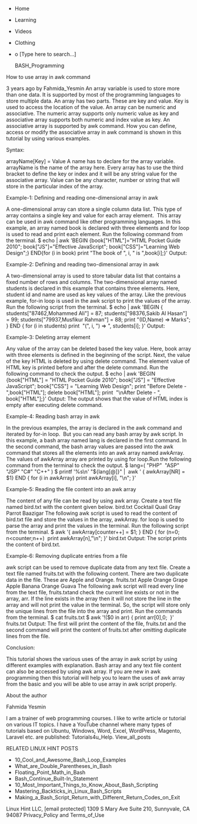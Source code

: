 





















































* Home
* Learning
* Videos
* Clothing
*
  o [Type here to search...]


   BASH_Programming


How to use array in awk command

3 years ago
by Fahmida_Yesmin
An array variable is used to store more than one data. It is supported by most
of the programming languages to store multiple data. An array has two parts.
These are key and value. Key is used to access the location of the value. An
array can be numeric and associative. The numeric array supports only numeric
value as key and associative array supports both numeric and index value as
key. An associative array is supported by awk command. How you can define,
access or modify the associative array in awk command is shown in this tutorial
by using various examples.

Syntax:

arrayName[Key] = Value
A name has to declare for the array variable. arrayName is the name of the
array here. Every array has to use the third bracket to define the key or index
and it will be any string value for the associative array. Value can be any
character, number or string that will store in the particular index of the
array.

Example-1: Defining and reading one-dimensional array in awk

A one-dimensional array can store a single column data list. This type of array
contains a single key and value for each array element.  This array can be used
in awk command like other programming languages. In this example, an array
named book is declared with three elements and for loop is used to read and
print each element. Run the following command from the terminal.
$ echo | awk 'BEGIN {book["HTML"]="HTML Pocket Guide 2010";
book["JS"]="Effective JavaScript";
book["CSS"]="Learning Web Design";}
END{for (i in book) print "The book of ", i, " is ",book[i];}'
Output:

Example-2: Defining and reading two-dimensional array in awk

A two-dimensional array is used to store tabular data list that contains a
fixed number of rows and columns. The two-dimensional array named students is
declared in this example that contains three elements. Here, student id and
name are used as key values of the array. Like the previous example, for-in
loop is used in the awk script to print the values of the array. Run the
following script from the terminal.
$ echo | awk 'BEGIN {
students["87462,Mohammed Ali"] = 87;
students["98376,Sakib Al Hasan"] = 99;
students["79937,Musfikur Rahman"] = 88;
print "(ID,Name) => Marks";
}
END { for (i in students) print  "(", i, ") => ", students[i]; }'
Output:

Example-3: Deleting array element

Any value of the array can be deleted based the key value. Here, book array
with three elements is defined in the beginning of the script. Next, the value
of the key HTML is deleted by using delete command. The element value of HTML
key is printed before and after the delete command. Run the following command
to check the output.
$ echo | awk 'BEGIN {book["HTML"] = "HTML Pocket Guide 2010";
book["JS"] = "Effective JavaScript";
book["CSS"] = "Learning Web Design";
print "Before Delete - ",book["HTML"];
delete book["HTML"];
print  "\nAfter Delete - ", book["HTML"];}'
Output:
The output shows that the value of HTML index is empty after executing delete
command.

Example-4: Reading bash array in awk

In the previous examples, the array is declared in the awk command and iterated
by for-in loop.  But you can read any bash array by awk script. In this
example, a bash array named lang is declared in the first command. In the
second command, the bash array values are passed into the awk command that
stores all the elements into an awk array named awkArray. The values of
awkArray array are printed by using for loop.Run the following command from the
terminal to check the output.
$ lang=( "PHP"  "ASP"  "JSP" "C#" "C++" )
$ printf '%s\n' "${lang[@]}" |  awk ' { awkArray[NR] = $1} END { for
(i in awkArray) print awkArray[i], "\n"; }'

Example-5: Reading the file content into an awk array

The content of any file can be read by using awk array. Create a text file
named bird.txt with the content given below.
bird.txt
Cocktail
Quail
Gray Parrot
Baazigar
The following awk script is used to read the content of bird.txt file and store
the values in the array, awkArray. for loop is used to parse the array and
print the values in the terminal. Run the following script from the terminal.
$ awk '{ awkArray[counter++] = $1; } END { for (n=0; n<counter;n++)
 print awkArray[n],"\n"; }' bird.txt
Output:
The script prints the content of bird.txt.

Example-6: Removing duplicate entries from a file

awk script can be used to remove duplicate data from any text file. Create a
text file named fruits.txt with the following content. There are two duplicate
data in the file. These are Apple and Orange.
fruits.txt
Apple
Orange
Grape
Apple
Banana
Orange
Guava
The following awk script will read every line from the text file, fruits.txtand
check the current line exists or not in the array, arr. If the line exists in
the array then it will not store the line in the array and will not print the
value in the terminal. So, the script will store only the unique lines from the
file into the array and print. Run the commands from the terminal.
$ cat fruits.txt
$ awk '!($0 in arr) { print arr[$0],$0;  }' fruits.txt
Output:
The first will print the content of the file, fruits.txt and the second command
will print the content of fruits.txt after omitting duplicate lines from the
file.

Conclusion:

This tutorial shows the various uses of the array in awk script by using
different examples with explanation. Bash array and any text file content can
also be accessed by using awk array. If you are new in awk programming then
this tutorial will help you to learn the uses of awk array from the basic and
you will be able to use array in awk script properly.


About the author


Fahmida Yesmin

I am a trainer of web programming courses. I like to write article or tutorial
on various IT topics. I have a YouTube channel where many types of tutorials
based on Ubuntu, Windows, Word, Excel, WordPress, Magento, Laravel etc. are
published: Tutorials4u_Help.
View_all_posts

RELATED LINUX HINT POSTS


* 10_Cool_and_Awesome_Bash_Loop_Examples
* What_are_Double_Parentheses_in_Bash
* Floating_Point_Math_in_Bash
* Bash_Continue_Built-In_Statement
* 10_Most_Important_Things_to_Know_About_Bash_Scripting
* Mastering_Backticks_in_Linux_Bash_Scripts
* Making_a_Bash_Script_Return_with_Different_Return_Codes_on_Exit

Linux Hint LLC, [email protected]
1309 S Mary Ave Suite 210, Sunnyvale, CA 94087
 Privacy_Policy and Terms_of_Use
